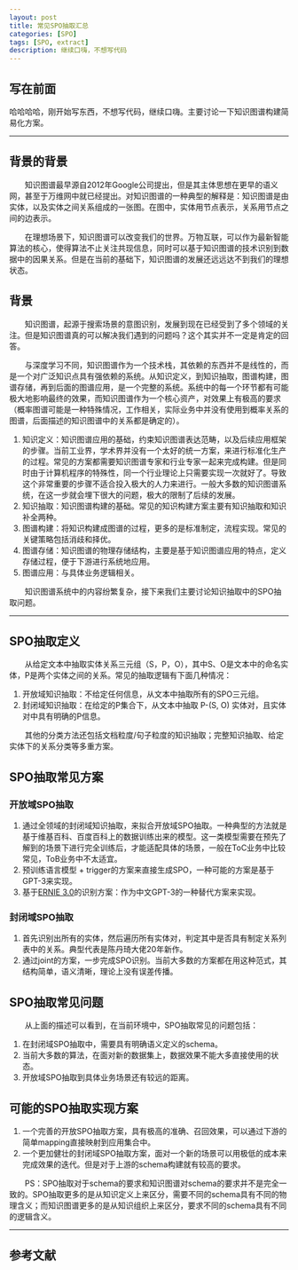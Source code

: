 ```yaml
---
layout: post
title: 常见SPO抽取汇总
categories: [SPO]
tags: [SPO, extract]
description: 继续口嗨，不想写代码
---
```


## 写在前面
哈哈哈哈，刚开始写东西，不想写代码，继续口嗨。主要讨论一下知识图谱构建简易化方案。

----
## 背景的背景
&emsp;&emsp;知识图谱最早源自2012年Google公司提出，但是其主体思想在更早的语义网，甚至于万维网中就已经提出。对知识图谱的一种典型的解释是：知识图谱是由实体，以及实体之间关系组成的一张图。在图中，实体用节点表示，关系用节点之间的边表示。

&emsp;&emsp;在理想场景下，知识图谱可以改变我们的世界。万物互联，可以作为最新智能算法的核心，使得算法不止关注共现信息，同时可以基于知识图谱的技术识别到数据中的因果关系。但是在当前的基础下，知识图谱的发展还远远达不到我们的理想状态。

## 背景
&emsp;&emsp;知识图谱，起源于搜索场景的意图识别，发展到现在已经受到了多个领域的关注。但是知识图谱真的可以解决我们遇到的问题吗？这个其实并不一定是肯定的回答。

&emsp;&emsp;与深度学习不同，知识图谱作为一个技术栈，其依赖的东西并不是线性的，而是一个对广泛知识点具有强依赖的系统。从知识定义，到知识抽取，图谱构建，图谱存储，再到后面的图谱应用，是一个完整的系统。系统中的每一个环节都有可能极大地影响最终的效果，而知识图谱作为一个核心资产，对效果上有极高的要求（概率图谱可能是一种特殊情况，工作相关，实际业务中并没有使用到概率关系的图谱，后面描述的知识图谱中的关系都是确定的）。
1. 知识定义：知识图谱应用的基础，约束知识图谱表达范畴，以及后续应用框架的步骤。当前工业界，学术界并没有一个太好的统一方案，来进行标准化生产的过程。常见的方案都需要知识图谱专家和行业专家一起来完成构建。但是同时由于计算机程序的特殊性，同一个行业理论上只需要实现一次就好了。导致这个非常重要的步骤不适合投入极大的人力来进行。一般大多数的知识图谱系统，在这一步就会埋下很大的问题，极大的限制了后续的发展。
2. 知识抽取：知识图谱构建的基础。常见的知识构建方案主要有知识抽取和知识补全两种。
3. 图谱构建：将知识构建成图谱的过程，更多的是标准制定，流程实现。常见的关键策略包括消歧和择优。
4. 图谱存储：知识图谱的物理存储结构，主要是基于知识图谱应用的特点，定义存储过程，便于下游进行系统地应用。
5. 图谱应用：与具体业务逻辑相关。

&emsp;&emsp;知识图谱系统中的内容纷繁复杂，接下来我们主要讨论知识抽取中的SPO抽取问题。

----
## SPO抽取定义
&emsp;&emsp;从给定文本中抽取实体关系三元组（S，P，O），其中S、O是文本中的命名实体，P是两个实体之间的关系。常见的抽取逻辑有下面几种情况：
1. 开放域知识抽取：不给定任何信息，从文本中抽取所有的SPO三元组。
2. 封闭域知识抽取：在给定的P集合下，从文本中抽取 P-(S, O) 实体对，且实体对中具有明确的P信息。

&emsp;&emsp;其他的分类方法还包括文档粒度/句子粒度的知识抽取；完整知识抽取、给定实体下的关系分类等多重方案。

## SPO抽取常见方案

### 开放域SPO抽取
1. 通过全领域的封闭域知识抽取，来拟合开放域SPO抽取。一种典型的方法就是基于维基百科、百度百科上的数据训练出来的模型。这一类模型需要在预先了解到的场景下进行完全训练后，才能适配具体的场景，一般在ToC业务中比较常见，ToB业务中不太适宜。
2. 预训练语言模型 + trigger的方案来直接生成SPO，一种可能的方案是基于GPT-3来实现。
3. 基于[ERNIE 3.0](https://mp.weixin.qq.com/s/smNnoRTrs8K2Pm42roW4gw)的识别方案：作为中文GPT-3的一种替代方案来实现。

### 封闭域SPO抽取
1. 首先识别出所有的实体，然后遍历所有实体对，判定其中是否具有制定关系列表中的关系。典型代表是陈丹琦大佬20年新作。
2. 通过joint的方案，一步完成SPO识别。当前大多数的方案都在用这种范式，其结构简单，语义清晰，理论上没有误差传播。

## SPO抽取常见问题
&emsp;&emsp;从上面的描述可以看到，在当前环境中，SPO抽取常见的问题包括：
1. 在封闭域SPO抽取中，需要具有明确语义定义的schema。
2. 当前大多数的算法，在面对新的数据集上，数据效果不能大多直接使用的状态。
3. 开放域SPO抽取到具体业务场景还有较远的距离。

## 可能的SPO抽取实现方案
1. 一个完善的开放SPO抽取方案，具有极高的准确、召回效果，可以通过下游的简单mapping直接映射到应用集合中。
2. 一个更加健壮的封闭域SPO抽取方案，面对一个新的场景可以用极低的成本来完成效果的迭代。但是对于上游的schema构建就有较高的要求。

&emsp;&emsp;PS：SPO抽取对于schema的要求和知识图谱对schema的要求并不是完全一致的。SPO抽取更多的是从知识定义上来区分，需要不同的schema具有不同的物理含义；而知识图谱更多的是从知识组织上来区分，要求不同的schema具有不同的逻辑含义。

----
## 参考文献
